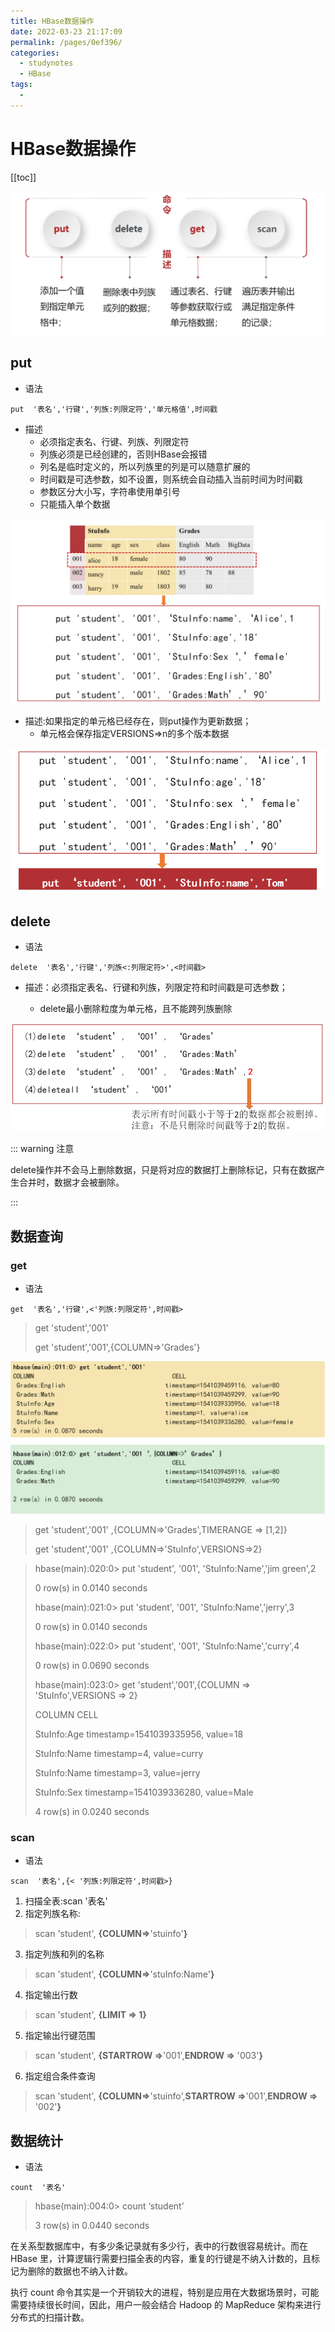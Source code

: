 ```yaml
---
title: HBase数据操作
date: 2022-03-23 21:17:09
permalink: /pages/0ef396/
categories:
  - studynotes
  - HBase
tags:
  - 
---
```

# HBase数据操作

[[toc]]

![1648040252250](./images/05/01.png)

## put

+ 语法

```shell
put  '表名','行键','列族:列限定符','单元格值',时间戳
```

+ 描述
  + 必须指定表名、行键、列族、列限定符
  + 列族必须是已经创建的，否则HBase会报错
  + 列名是临时定义的，所以列族里的列是可以随意扩展的
  + 时间戳是可选参数，如不设置，则系统会自动插入当前时间为时间戳
  + 参数区分大小写，字符串使用单引号
  + 只能插入单个数据

![1648040383661](./images/05/02.png)

+ 描述:如果指定的单元格已经存在，则put操作为更新数据；
  + 单元格会保存指定VERSIONS=>n的多个版本数据

![1648040442436](./images/05/03.png)

## delete

+ 语法

```shell
delete  '表名','行键','列族<:列限定符>',<时间戳>
```

+ 描述：必须指定表名、行键和列族，列限定符和时间戳是可选参数；

  + delete最小删除粒度为单元格，且不能跨列族删除

![1648040555789](./images/05/04.png)

::: warning 注意

delete操作并不会马上删除数据，只是将对应的数据打上删除标记，只有在数据产生合并时，数据才会被删除。

:::

## 数据查询

### get

+ 语法

```shell
get  '表名','行键',<'列族:列限定符',时间戳>
```

> get 'student','001'
>
> get 'student','001',{COLUMN=>'Grades'}

![1648040708426](./images/05/05.png)

> get 'student','001' ,{COLUMN=>'Grades',TIMERANGE => [1,2]}
>
> get 'student','001' ,{COLUMN=>'StuInfo',VERSIONS=>2} 

> hbase(main):020:0> put 'student', '001', 'StuInfo:Name','jim green',2
>
> 0 row(s) in 0.0140 seconds
>
> hbase(main):021:0> put 'student', '001', 'StuInfo:Name','jerry',3
>
> 0 row(s) in 0.0140 seconds
>
> hbase(main):022:0> put 'student', '001', 'StuInfo:Name','curry',4
>
> 0 row(s) in 0.0690 seconds
>
> hbase(main):023:0> get 'student','001',{COLUMN => 'StuInfo',VERSIONS => 2}
>
> COLUMN                                        CELL         
>
> StuInfo:Age                                  timestamp=1541039335956, value=18        
>
> StuInfo:Name                              timestamp=4, value=curry                     
>
> StuInfo:Name                              timestamp=3, value=jerry                                                           
>
> StuInfo:Sex                                   timestamp=1541039336280, value=Male    
>
> 4 row(s) in 0.0240 seconds                                                                                                             

### scan

+ 语法

```shell
scan  '表名',{< '列族:列限定符',时间戳>}
```

1. 扫描全表:scan '表名'
2. 指定列族名称:

> scan 'student', **{COLUMN=>**'stuinfo'**}**

3. 指定列族和列的名称

> scan 'student', **{COLUMN=>**'stuInfo:Name'**}**

4. 指定输出行数

> scan 'student',  **{LIMIT => **1**}**

5. 指定输出行键范围

> scan 'student', **{STARTROW =>**'001',**ENDROW =>** '003'**}**

6. 指定组合条件查询

> scan 'student', **{COLUMN=>**'stuinfo',**STARTROW =>**'001',**ENDROW =>** '002'**}**

## 数据统计

+ 语法

```shell
count  '表名'
```

> hbase(main):004:0> count ‘student’
>
> 3 row(s) in 0.0440 seconds

在关系型数据库中，有多少条记录就有多少行，表中的行数很容易统计。而在 HBase 里，计算逻辑行需要扫描全表的内容，重复的行键是不纳入计数的，且标记为删除的数据也不纳入计数。

执行 count 命令其实是一个开销较大的进程，特别是应用在大数据场景时，可能需要持续很长时间，因此，用户一般会结合 Hadoop 的 MapReduce 架构来进行分布式的扫描计数。

